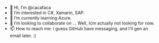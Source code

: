 - 👋 Hi, I’m @cacafaca
- 👀 I’m interested in C#, Xamarin, SAP.
- 🌱 I’m currently learning Azure.
- 💞️ I’m looking to collaborate on ... Well, Ićm actually not looking for now.
- 📫 How to reach me: I guess GitHub have messaging, and I'll gen an email later. :)

<!---
cacafaca/cacafaca is a ✨ special ✨ repository because its `README.md` (this file) appears on your GitHub profile.
You can click the Preview link to take a look at your changes.
--->
